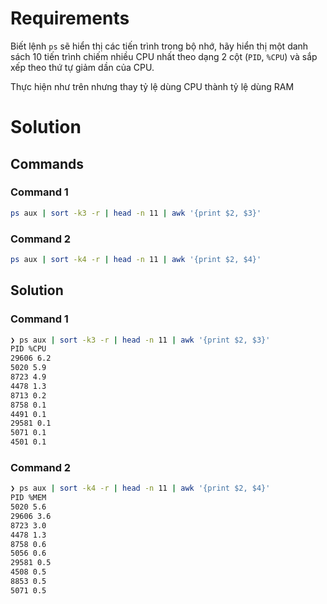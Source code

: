 # Requirements

Biết lệnh `ps` sẽ hiển thị các tiến trình trong bộ nhớ, hãy hiển thị một danh sách 10 tiến trình chiếm nhiều CPU nhất theo dạng 2 cột (`PID`, `%CPU`) và sắp xếp theo thứ tự giảm dần của CPU.

Thực hiện như trên nhưng thay tỷ lệ dùng CPU thành tỷ lệ dùng RAM

# Solution

## Commands

### Command 1

```sh
ps aux | sort -k3 -r | head -n 11 | awk '{print $2, $3}'
```

### Command 2

```sh
ps aux | sort -k4 -r | head -n 11 | awk '{print $2, $4}'
```

## Solution

### Command 1

```sh
❯ ps aux | sort -k3 -r | head -n 11 | awk '{print $2, $3}'
PID %CPU
29606 6.2
5020 5.9
8723 4.9
4478 1.3
8713 0.2
8758 0.1
4491 0.1
29581 0.1
5071 0.1
4501 0.1
```

### Command 2

```sh
❯ ps aux | sort -k4 -r | head -n 11 | awk '{print $2, $4}'
PID %MEM
5020 5.6
29606 3.6
8723 3.0
4478 1.3
8758 0.6
5056 0.6
29581 0.5
4508 0.5
8853 0.5
5071 0.5
```
